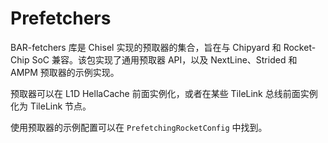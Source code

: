 # Prefetchers

BAR-fetchers 库是 Chisel 实现的预取器的集合，旨在与 Chipyard 和 Rocket-Chip SoC 兼容。该包实现了通用预取器 API，以及 NextLine、Strided 和 AMPM 预取器的示例实现。

预取器可以在 L1D HellaCache 前面实例化，或者在某些 TileLink 总线前面实例化为 TileLink 节点。

使用预取器的示例配置可以在 `PrefetchingRocketConfig` 中找到。